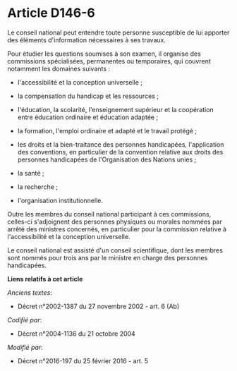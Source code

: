 # Article D146-6

Le conseil national peut entendre toute personne susceptible de lui apporter des éléments d'information nécessaires à ses
travaux.

Pour étudier les questions soumises à son examen, il organise des commissions spécialisées, permanentes ou temporaires, qui
couvrent notamment les domaines suivants : 

- l'accessibilité et la conception universelle ; 

- la compensation du handicap et les ressources ; 

- l'éducation, la scolarité, l'enseignement supérieur et la coopération entre éducation ordinaire et éducation adaptée ; 

- la formation, l'emploi ordinaire et adapté et le travail protégé ; 

- les droits et la bien-traitance des personnes handicapées, l'application des conventions, en particulier de la convention
relative aux droits des personnes handicapées de l'Organisation des Nations unies ; 

- la santé ; 

- la recherche ; 

- l'organisation institutionnelle. 

Outre les membres du conseil national participant à ces commissions, celles-ci s'adjoignent des personnes physiques ou
morales nommées par arrêté des ministres concernés, en particulier pour la commission relative à l'accessibilité et la
conception universelle.

Le conseil national est assisté d'un conseil scientifique, dont les membres sont nommés pour trois ans par le ministre en
charge des personnes handicapées.

**Liens relatifs à cet article**

_Anciens textes_:

  - Décret n°2002-1387 du 27 novembre 2002 - art. 6 (Ab)

_Codifié par_:

  - Décret n°2004-1136 du 21 octobre 2004

_Modifié par_:

  - Décret n°2016-197 du 25 février 2016 - art. 5
